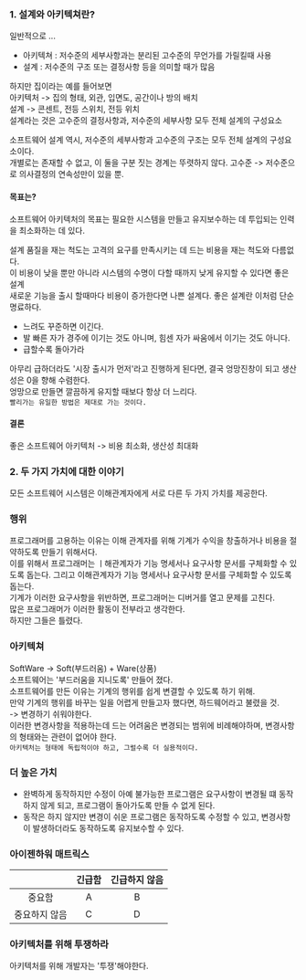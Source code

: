 ### 1. 설계와 아키텍쳐란?
일반적으로 ...
- 아키텍쳐 : 저수준의 세부사항과는 분리된 고수준의 무언가를 가릴킬때 사용
- 설계 : 저수준의 구조 또는 결정사항 등을 의미할 때가 많음  

하지만 집이라는 예를 들어보면    
아키텍처 -> 집의 형태, 외관, 입면도, 공간이나 방의 배치  
설계 -> 콘센트, 전등 스위치, 전등 위치  
설계라는 것은 고수준의 결정사항과, 저수준의 세부사항 모두 전체 설계의 구성요소  

소프트웨어 설계 역시, 저수준의 세부사항과 고수준의 구조는 모두 전체 설계의 구성요소이다.  
개별로는 존재할 수 없고, 이 둘을 구분 짓는 경계는 뚜렷하지 않다. 고수준 -> 저수준으로 의사결정의 연속성만이 있을 뿐.

#### 목표는?

소프트웨어 아키텍처의 목표는 필요한 시스템을 만들고 유지보수하는 데 투입되는 인력을 최소화하는 데 있다.  

설계 품질을 재는 척도는 고격의 요구를 만족시키는 데 드는 비용을 재는 척도와 다름없다.  
이 비용이 낮을 뿐만 아니라 시스템의 수명이 다할 때까지 낮게 유지할 수 있다면 좋은 설계  
새로운 기능을 출시 할때마다 비용이 증가한다면 나쁜 설계다. 좋은 설계란 이처럼 단순명료하다.  

- 느려도 꾸준하면 이긴다.
- 발 빠른 자가 경주에 이기는 것도 아니며, 힘센 자가 싸움에서 이기는 것도 아니다.
- 급할수록 돌아가라

아무리 급하더라도 '시장 출시가 먼저'라고 진행하게 된다면, 결국 엉망진창이 되고 생산성은 0을 향해 수렴한다.  
엉망으로 만들면 깔끔하게 유지할 때보다 항상 더 느리다.  
`빨리가는 유일한 방법은 제대로 가는 것이다.`  

#### 결론
  좋은 소프트웨어 아키텍처 -> 비용 최소화, 생산성 최대화
  

### 2. 두 가지 가치에 대한 이야기
모든 소프트웨어 시스템은 이해관계자에게 서로 다른 두 가지 가치를 제공한다.  

### 행위
프로그래머를 고용하는 이유는 이해 관계자를 위해 기계가 수익을 창출하거나 비용을 절약하도록 만들기 위해서다.  
이를 위해서 프로그래머는 ㅣ해관계자가 기능 명세서나 요구사항 문서를 구체화할 수 있도록 돕는다. 그리고 이해관계자가 기능 명세서나 요구사항 문서를 구체화할 수 있도록 돕는다.  
기계가 이러한 요구사항을 위반하면, 프로그래머는 디버거를 열고 문제를 고친다.  
많은 프로그래머가 이러한 활동이 전부라고 생각한다.  
하지만 그들은 틀렸다.

### 아키텍쳐
SoftWare -> Soft(부드러움) + Ware(상품)  
소프트웨어는 '부드러움을 지니도록' 만들어 졌다.  
소프트웨어를 만든 이유는 기계의 행위를 쉽게 변결할 수 있도록 하기 위해.  
만약 기계의 행위를 바꾸는 일을 어렵게 만들고자 했다면, 하드웨어라고 불렸을 것.  
-> 변경하기 쉬워야한다.  
이러한 변경사항을 적용하는데 드는 어려움은 변경되는 범위에 비례해야하며, 변경사항의 형태와는 관련이 없어야 한다.  
`아키텍처는 형태에 독립적이야 하고, 그럴수록 더 실용적이다.`

### 더 높은 가치
- 완벽하게 동작하지만 수정이 아예 불가능한 프로그램은 요구사항이 변경될 떄 동작하지 않게 되고, 프로그램이 돌아가도록 만들 수 없게 된다.  
- 동작은 하지 않지만 변경이 쉬운 프로그램은 동작하도록 수정할 수 있고, 변경사항이 발생하더라도 동작하도록 유지보수할 수 있다.

### 아이젠하워 매트릭스
|           |  긴급함  |  긴급하지 않음  |
|:---------:|:-----:|:---------:|
|    중요함    |   A   |     B     |
|  중요하지 않음  |   C   |     D     |

### 아키텍처를 위해 투쟁하라
아키텍처를 위해 개발자는 '투쟁'해야한다.